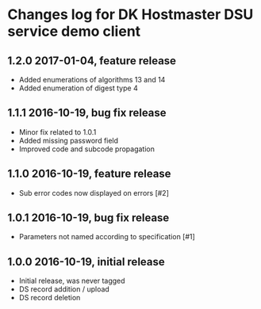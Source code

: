 # Changes log for DK Hostmaster DSU service demo client

## 1.2.0 2017-01-04, feature release

- Added enumerations of algorithms 13 and 14
- Added enumeration of digest type 4

## 1.1.1 2016-10-19, bug fix release

- Minor fix related to 1.0.1
- Added missing password field
- Improved code and subcode propagation 

## 1.1.0 2016-10-19, feature release

- Sub error codes now displayed on errors [#2]


## 1.0.1 2016-10-19, bug fix release

- Parameters not named according to specification [#1]


## 1.0.0 2016-10-19, initial release

- Initial release, was never tagged
- DS record addition / upload 
- DS record deletion

